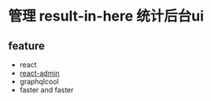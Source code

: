 # 管理 result-in-here 统计后台ui

## feature
- react
- [react-admin](https://github.com/marmelab/react-admin)
- graphqlcool
- faster and faster

